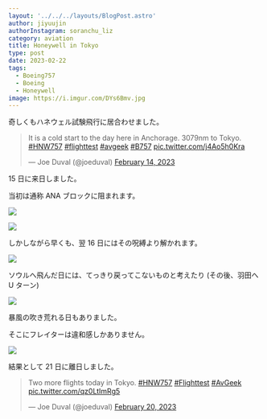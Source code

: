 ```yaml
---
layout: '../../../layouts/BlogPost.astro'
author: jiyuujin
authorInstagram: soranchu_liz
category: aviation
title: Honeywell in Tokyo
type: post
date: 2023-02-22
tags:
  - Boeing757
  - Boeing
  - Honeywell
image: https://i.imgur.com/DYs6Bmv.jpg
---
```


奇しくもハネウェル試験飛行に居合わせました。

<blockquote class="twitter-tweet"><p lang="en" dir="ltr">It is a cold start to the day here in Anchorage. 3079nm to Tokyo. <a href="https://twitter.com/hashtag/HNW757?src=hash&amp;ref_src=twsrc%5Etfw">#HNW757</a> <a href="https://twitter.com/hashtag/flighttest?src=hash&amp;ref_src=twsrc%5Etfw">#flighttest</a> <a href="https://twitter.com/hashtag/avgeek?src=hash&amp;ref_src=twsrc%5Etfw">#avgeek</a> <a href="https://twitter.com/hashtag/B757?src=hash&amp;ref_src=twsrc%5Etfw">#B757</a> <a href="https://t.co/j4Ao5h0Kra">pic.twitter.com/j4Ao5h0Kra</a></p>&mdash; Joe Duval (@joeduval) <a href="https://twitter.com/joeduval/status/1625545232988225549?ref_src=twsrc%5Etfw">February 14, 2023</a></blockquote> <script async src="https://platform.twitter.com/widgets.js" charset="utf-8"></script>

15 日に来日しました。

当初は通称 ANA ブロックに阻まれます。

![](/assets/img/20230222/JA795A.JPG)

![](/assets/img/20230222/N757HW_1.JPG)

しかしながら早くも、翌 16 日にはその呪縛より解かれます。

![](/assets/img/20230222/N757HW_2.JPG)

ソウルへ飛んだ日には、てっきり戻ってこないものと考えたり (その後、羽田へ U ターン)

![](/assets/img/20230222/N757HW_3.JPG)

暴風の吹き荒れる日もありました。

そこにフレイターは違和感しかありません。

![](/assets/img/20230222/N706GT.JPG)

結果として 21 日に離日しました。

<blockquote class="twitter-tweet"><p lang="en" dir="ltr">Two more flights today in Tokyo. <a href="https://twitter.com/hashtag/HNW757?src=hash&amp;ref_src=twsrc%5Etfw">#HNW757</a> <a href="https://twitter.com/hashtag/Flighttest?src=hash&amp;ref_src=twsrc%5Etfw">#Flighttest</a> <a href="https://twitter.com/hashtag/AvGeek?src=hash&amp;ref_src=twsrc%5Etfw">#AvGeek</a> <a href="https://t.co/qz0LtImRg5">pic.twitter.com/qz0LtImRg5</a></p>&mdash; Joe Duval (@joeduval) <a href="https://twitter.com/joeduval/status/1627471657626480646?ref_src=twsrc%5Etfw">February 20, 2023</a></blockquote> <script async src="https://platform.twitter.com/widgets.js" charset="utf-8"></script>
